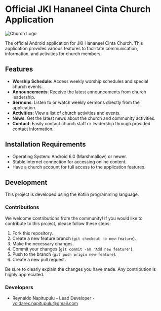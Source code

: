 # Official JKI Hananeel Cinta Church Application

![Church Logo](https://hananeelcinta.id/wp-content/uploads/2022/08/HanCin-web-logo-2.png)

The official Android application for JKI Hananeel Cinta Church. This application provides various features to facilitate communication, information, and activities for church members.

## Features

- **Worship Schedule**: Access weekly worship schedules and special church events.
- **Announcements**: Receive the latest announcements from church leadership.
- **Sermons**: Listen to or watch weekly sermons directly from the application.
- **Activities**: View a list of church activities and events.
- **News**: Get the latest news about the church and community activities.
- **Contact**: Easily contact church staff or leadership through provided contact information.

## Installation Requirements

- Operating System: Android 6.0 (Marshmallow) or newer.
- Stable internet connection for accessing online content.
- Have a church account for full access to the application features.

## Development

This project is developed using the Kotlin programming language.

### Contributions

We welcome contributions from the community! If you would like to contribute to this project, please follow these steps:

1. Fork this repository.
2. Create a new feature branch (`git checkout -b new-feature`).
3. Make the necessary changes.
4. Commit your changes (`git commit -am 'Add new feature'`).
5. Push to the branch (`git push origin new-feature`).
6. Create a new pull request.

Be sure to clearly explain the changes you have made. Any contribution is highly appreciated.

### Developers

- Reynaldo Napitupulu - Lead Developer - voldarex.napitupulu@gmail.com
